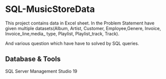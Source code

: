 # SQL-MusicStoreData

This project contains data in Excel sheet. In the Problem Statement have given multiple datasets(Album, Artist, Customer, Employee,Genere, Invoice, Invoice_line,media_ type, Playlist, Playlist_track, Track).

And various question which have have to solved by SQL queries.   

## Database & Tools

SQL Server Management Studio 19

